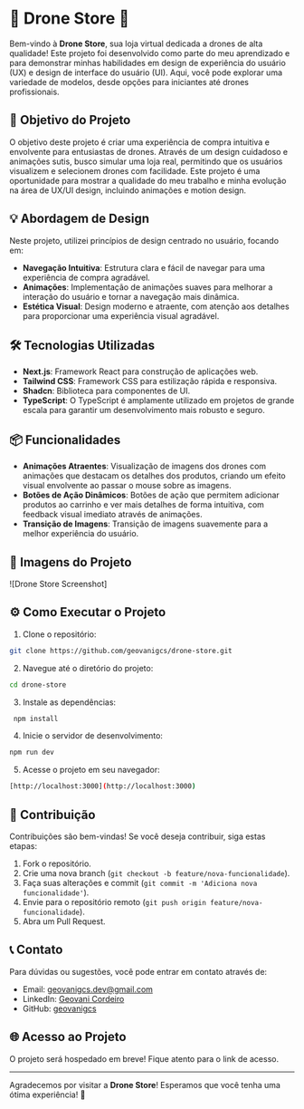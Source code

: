 
# 🚁 Drone Store 🛒

Bem-vindo à **Drone Store**, sua loja virtual dedicada a drones de alta qualidade! Este projeto foi desenvolvido como parte do meu aprendizado e para demonstrar minhas habilidades em design de experiência do usuário (UX) e design de interface do usuário (UI). Aqui, você pode explorar uma variedade de modelos, desde opções para iniciantes até drones profissionais.

## 🎯 Objetivo do Projeto

O objetivo deste projeto é criar uma experiência de compra intuitiva e envolvente para entusiastas de drones. Através de um design cuidadoso e animações sutis, busco simular uma loja real, permitindo que os usuários visualizem e selecionem drones com facilidade. Este projeto é uma oportunidade para mostrar a qualidade do meu trabalho e minha evolução na área de UX/UI design, incluindo animações e motion design.

## 💡 Abordagem de Design

Neste projeto, utilizei princípios de design centrado no usuário, focando em:

- **Navegação Intuitiva**: Estrutura clara e fácil de navegar para uma experiência de compra agradável.
- **Animações**: Implementação de animações suaves para melhorar a interação do usuário e tornar a navegação mais dinâmica.
- **Estética Visual**: Design moderno e atraente, com atenção aos detalhes para proporcionar uma experiência visual agradável.


## 🛠️ Tecnologias Utilizadas

- **Next.js**: Framework React para construção de aplicações web.
- **Tailwind CSS**: Framework CSS para estilização rápida e responsiva.
- **Shadcn**: Biblioteca para componentes de UI.
- **TypeScript**: O TypeScript é amplamente utilizado em projetos de grande escala para garantir um desenvolvimento mais robusto e seguro.

## 📦 Funcionalidades

- **Animações Atraentes**: Visualização de imagens dos drones com animações que destacam os detalhes dos produtos, criando um efeito visual envolvente ao passar o mouse sobre as imagens.
- **Botões de Ação Dinâmicos**: Botões de ação que permitem adicionar produtos ao carrinho e ver mais detalhes de forma intuitiva, com feedback visual imediato através de animações.
- **Transição de Imagens**: Transição de imagens suavemente para a melhor experiência do usuário.

## 📸 Imagens do Projeto

![Drone Store Screenshot]

## ⚙️ Como Executar o Projeto

1. Clone o repositório:
```bash
git clone https://github.com/geovanigcs/drone-store.git 
```
2. Navegue até o diretório do projeto: 
  ```bash
cd drone-store
```
3. Instale as dependências:
```bash
 npm install
```
4. Inicie o servidor de desenvolvimento:
```bash 
npm run dev
```
5. Acesse o projeto em seu navegador:
```bash 
[http://localhost:3000](http://localhost:3000)
```
## 🤝 Contribuição

Contribuições são bem-vindas! Se você deseja contribuir, siga estas etapas:

1. Fork o repositório.
2. Crie uma nova branch (`git checkout -b feature/nova-funcionalidade`).
3. Faça suas alterações e commit (`git commit -m 'Adiciona nova funcionalidade'`).
4. Envie para o repositório remoto (`git push origin feature/nova-funcionalidade`).
5. Abra um Pull Request.

## 📞 Contato

Para dúvidas ou sugestões, você pode entrar em contato através de:

- Email: geovanigcs.dev@gmail.com
- LinkedIn: [Geovani Cordeiro](https://www.linkedin.com/in/geovanicordeirodev/)
- GitHub: [geovanigcs](https://github.com/geovanigcs)

## 🌐 Acesso ao Projeto

O projeto será hospedado em breve! Fique atento para o link de acesso.

---

Agradecemos por visitar a **Drone Store**! Esperamos que você tenha uma ótima experiência! 🚀
